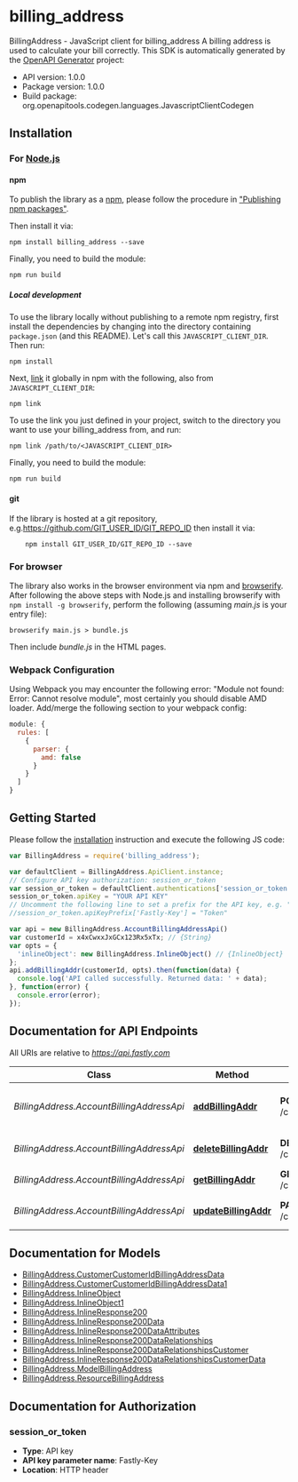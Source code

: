 # billing_address

BillingAddress - JavaScript client for billing_address
A billing address is used to calculate your bill correctly.
This SDK is automatically generated by the [OpenAPI Generator](https://openapi-generator.tech) project:

- API version: 1.0.0
- Package version: 1.0.0
- Build package: org.openapitools.codegen.languages.JavascriptClientCodegen

## Installation

### For [Node.js](https://nodejs.org/)

#### npm

To publish the library as a [npm](https://www.npmjs.com/), please follow the procedure in ["Publishing npm packages"](https://docs.npmjs.com/getting-started/publishing-npm-packages).

Then install it via:

```shell
npm install billing_address --save
```

Finally, you need to build the module:

```shell
npm run build
```

##### Local development

To use the library locally without publishing to a remote npm registry, first install the dependencies by changing into the directory containing `package.json` (and this README). Let's call this `JAVASCRIPT_CLIENT_DIR`. Then run:

```shell
npm install
```

Next, [link](https://docs.npmjs.com/cli/link) it globally in npm with the following, also from `JAVASCRIPT_CLIENT_DIR`:

```shell
npm link
```

To use the link you just defined in your project, switch to the directory you want to use your billing_address from, and run:

```shell
npm link /path/to/<JAVASCRIPT_CLIENT_DIR>
```

Finally, you need to build the module:

```shell
npm run build
```

#### git

If the library is hosted at a git repository, e.g.https://github.com/GIT_USER_ID/GIT_REPO_ID
then install it via:

```shell
    npm install GIT_USER_ID/GIT_REPO_ID --save
```

### For browser

The library also works in the browser environment via npm and [browserify](http://browserify.org/). After following
the above steps with Node.js and installing browserify with `npm install -g browserify`,
perform the following (assuming *main.js* is your entry file):

```shell
browserify main.js > bundle.js
```

Then include *bundle.js* in the HTML pages.

### Webpack Configuration

Using Webpack you may encounter the following error: "Module not found: Error:
Cannot resolve module", most certainly you should disable AMD loader. Add/merge
the following section to your webpack config:

```javascript
module: {
  rules: [
    {
      parser: {
        amd: false
      }
    }
  ]
}
```

## Getting Started

Please follow the [installation](#installation) instruction and execute the following JS code:

```javascript
var BillingAddress = require('billing_address');

var defaultClient = BillingAddress.ApiClient.instance;
// Configure API key authorization: session_or_token
var session_or_token = defaultClient.authentications['session_or_token'];
session_or_token.apiKey = "YOUR API KEY"
// Uncomment the following line to set a prefix for the API key, e.g. "Token" (defaults to null)
//session_or_token.apiKeyPrefix['Fastly-Key'] = "Token"

var api = new BillingAddress.AccountBillingAddressApi()
var customerId = x4xCwxxJxGCx123Rx5xTx; // {String} 
var opts = {
  'inlineObject': new BillingAddress.InlineObject() // {InlineObject} 
};
api.addBillingAddr(customerId, opts).then(function(data) {
  console.log('API called successfully. Returned data: ' + data);
}, function(error) {
  console.error(error);
});


```

## Documentation for API Endpoints

All URIs are relative to *https://api.fastly.com*

Class | Method | HTTP request | Description
------------ | ------------- | ------------- | -------------
*BillingAddress.AccountBillingAddressApi* | [**addBillingAddr**](docs/AccountBillingAddressApi.md#addBillingAddr) | **POST** /customer/{customer_id}/billing_address | Add a billing address to a customer
*BillingAddress.AccountBillingAddressApi* | [**deleteBillingAddr**](docs/AccountBillingAddressApi.md#deleteBillingAddr) | **DELETE** /customer/{customer_id}/billing_address | Delete a billing address
*BillingAddress.AccountBillingAddressApi* | [**getBillingAddr**](docs/AccountBillingAddressApi.md#getBillingAddr) | **GET** /customer/{customer_id}/billing_address | Get a billing address
*BillingAddress.AccountBillingAddressApi* | [**updateBillingAddr**](docs/AccountBillingAddressApi.md#updateBillingAddr) | **PATCH** /customer/{customer_id}/billing_address | Update a billing address


## Documentation for Models

 - [BillingAddress.CustomerCustomerIdBillingAddressData](docs/CustomerCustomerIdBillingAddressData.md)
 - [BillingAddress.CustomerCustomerIdBillingAddressData1](docs/CustomerCustomerIdBillingAddressData1.md)
 - [BillingAddress.InlineObject](docs/InlineObject.md)
 - [BillingAddress.InlineObject1](docs/InlineObject1.md)
 - [BillingAddress.InlineResponse200](docs/InlineResponse200.md)
 - [BillingAddress.InlineResponse200Data](docs/InlineResponse200Data.md)
 - [BillingAddress.InlineResponse200DataAttributes](docs/InlineResponse200DataAttributes.md)
 - [BillingAddress.InlineResponse200DataRelationships](docs/InlineResponse200DataRelationships.md)
 - [BillingAddress.InlineResponse200DataRelationshipsCustomer](docs/InlineResponse200DataRelationshipsCustomer.md)
 - [BillingAddress.InlineResponse200DataRelationshipsCustomerData](docs/InlineResponse200DataRelationshipsCustomerData.md)
 - [BillingAddress.ModelBillingAddress](docs/ModelBillingAddress.md)
 - [BillingAddress.ResourceBillingAddress](docs/ResourceBillingAddress.md)


## Documentation for Authorization



### session_or_token


- **Type**: API key
- **API key parameter name**: Fastly-Key
- **Location**: HTTP header

